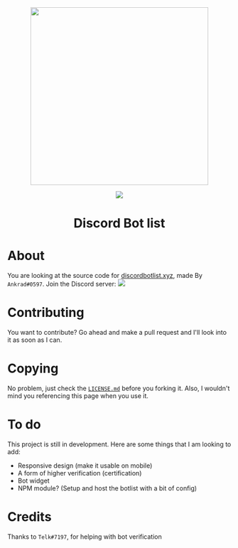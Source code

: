 <div align="center">
 <a href="https://discordbotlist.xyz">
  <img src="https://pls-m.urder.me/i/udjhb.png" width="400px">
 </a>
 <br>
 <p>
 <a href="https://discord.gg/PA9EYba" target="_blank">
  <img src="https://discordapp.com/api/guilds/477792727577395210/widget.png">
 </a>
 </p>
 <!--<a href="https://www.patreon.com/discordbotlist" rel="nofollow"><img src="https://camo.githubusercontent.com/968a9655c1ed4e99132c5a5f295fe2ca56717540/68747470733a2f2f696d672e736869656c64732e696f2f62616467652f646f6e6174652d70617472656f6e2d4639363835342e737667" alt="Patreon" data-canonical-src="https://img.shields.io/badge/donate-patreon-F96854.svg" style="max-width:100%;">
 </a>-->

Discord Bot list
=================

</div>


# About

You are looking at the source code for [discordbotlist.xyz](https://discordbotlist.xyz), made By `Ankrad#0597`. Join the Discord server:
<a href="https://discord.gg/PA9EYba" target="_blank">
  <img src="https://discordapp.com/api/guilds/477792727577395210/widget.png?style=banner3">
</a>

# Contributing

You want to contribute? Go ahead and make a pull request and I'll look into it as soon as I can. 


# Copying

No problem, just check the [`LICENSE.md`](https://github.com/Sank6/discordbotlist/blob/master/LICENSE.md) before you forking it. Also, I wouldn't mind you referencing this page when you use it.  


# To do

This project is still in development. Here are some things that I am looking to add:
 - Responsive design (make it usable on mobile)
 - A form of higher verification (certification)
 - Bot widget
 - NPM module? (Setup and host the botlist with a bit of config)

# Credits

Thanks to `Telk#7197`, for helping with bot verification
